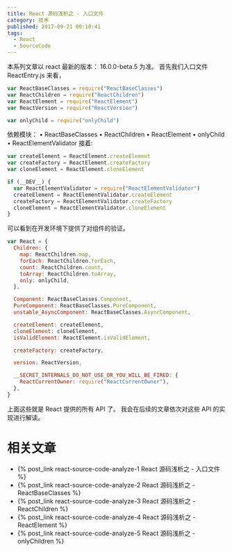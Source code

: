 ```yaml
---
title: React 源码浅析之 - 入口文件
category: 技术
published: 2017-09-21 00:10:41
tags:
  - React
  - SourceCode
---
```


本系列文章以 react 最新的版本： 16.0.0-beta.5 为准。
首先我们入口文件 ReactEntry.js 来看，

```js
var ReactBaseClasses = require("ReactBaseClasses")
var ReactChildren = require("ReactChildren")
var ReactElement = require("ReactElement")
var ReactVersion = require("ReactVersion")

var onlyChild = require("onlyChild")
```

依赖模块：
• ReactBaseClasses
• ReactChildren
• ReactElement
• onlyChild
• ReactElementValidator
接着:

<!-- more -->

```js
var createElement = ReactElement.createElement
var createFactory = ReactElement.createFactory
var cloneElement = ReactElement.cloneElement

if (__DEV__) {
  var ReactElementValidator = require("ReactElementValidator")
  createElement = ReactElementValidator.createElement
  createFactory = ReactElementValidator.createFactory
  cloneElement = ReactElementValidator.cloneElement
}
```

可以看到在开发环境下提供了对组件的验证。

```js
var React = {
  Children: {
    map: ReactChildren.map,
    forEach: ReactChildren.forEach,
    count: ReactChildren.count,
    toArray: ReactChildren.toArray,
    only: onlyChild,
  },

  Component: ReactBaseClasses.Component,
  PureComponent: ReactBaseClasses.PureComponent,
  unstable_AsyncComponent: ReactBaseClasses.AsyncComponent,

  createElement: createElement,
  cloneElement: cloneElement,
  isValidElement: ReactElement.isValidElement,

  createFactory: createFactory,

  version: ReactVersion,

  __SECRET_INTERNALS_DO_NOT_USE_OR_YOU_WILL_BE_FIRED: {
    ReactCurrentOwner: require("ReactCurrentOwner"),
  },
}
```

上面这些就是 React 提供的所有 API 了。
我会在后续的文章依次对这些 API 的实现进行解读。

# 相关文章

- {% post_link react-source-code-analyze-1 React 源码浅析之 - 入口文件 %}
- {% post_link react-source-code-analyze-2 React 源码浅析之 - ReactBaseClasses %}
- {% post_link react-source-code-analyze-3 React 源码浅析之 - ReactChildren %}
- {% post_link react-source-code-analyze-4 React 源码浅析之 - ReactElement %}
- {% post_link react-source-code-analyze-5 React 源码浅析之 - onlyChildren %}
